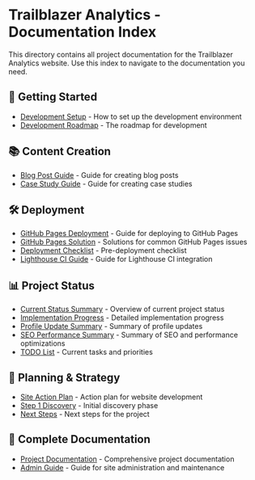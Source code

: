 # Trailblazer Analytics - Documentation Index

This directory contains all project documentation for the Trailblazer Analytics website. Use this index to navigate to the documentation you need.

## 🚀 Getting Started

- [Development Setup](./DEV_SETUP.md) - How to set up the development environment
- [Development Roadmap](./DEVELOPMENT_ROADMAP.md) - The roadmap for development

## 📚 Content Creation

- [Blog Post Guide](./BLOG_POST_GUIDE.md) - Guide for creating blog posts
- [Case Study Guide](./CASE_STUDY_GUIDE.md) - Guide for creating case studies

## 🛠️ Deployment

- [GitHub Pages Deployment](./GITHUB_PAGES_DEPLOYMENT.md) - Guide for deploying to GitHub Pages
- [GitHub Pages Solution](./GITHUB_PAGES_SOLUTION.md) - Solutions for common GitHub Pages issues
- [Deployment Checklist](./DEPLOYMENT_CHECKLIST.md) - Pre-deployment checklist
- [Lighthouse CI Guide](./LIGHTHOUSE_CI_GUIDE.md) - Guide for Lighthouse CI integration

## 📊 Project Status

- [Current Status Summary](./CURRENT_STATUS_SUMMARY.md) - Overview of current project status
- [Implementation Progress](./IMPLEMENTATION_PROGRESS.md) - Detailed implementation progress
- [Profile Update Summary](./PROFILE_UPDATE_SUMMARY.md) - Summary of profile updates
- [SEO Performance Summary](./SEO_PERFORMANCE_SUMMARY.md) - Summary of SEO and performance optimizations
- [TODO List](./TODO.md) - Current tasks and priorities

## 📝 Planning & Strategy

- [Site Action Plan](./SITE_ACTION_PLAN.md) - Action plan for website development
- [Step 1 Discovery](./STEP1_DISCOVERY.md) - Initial discovery phase
- [Next Steps](./NEXT_STEPS.md) - Next steps for the project

## 📖 Complete Documentation

- [Project Documentation](./PROJECT_DOCUMENTATION.md) - Comprehensive project documentation
- [Admin Guide](./ADMIN_GUIDE.md) - Guide for site administration and maintenance
